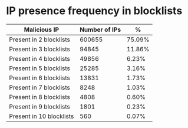 # IP presence frequency in blocklists
| Malicious IP | Number of IPs | % |
|----|----|----|
| Present in 2 blocklists | 600655 | 75.09% |
| Present in 3 blocklists | 94845 | 11.86% |
| Present in 4 blocklists | 49856 | 6.23% |
| Present in 5 blocklists | 25285 | 3.16% |
| Present in 6 blocklists | 13831 | 1.73% |
| Present in 7 blocklists | 8248 | 1.03% |
| Present in 8 blocklists | 4808 | 0.60% |
| Present in 9 blocklists | 1801 | 0.23% |
| Present in 10 blocklists | 560 | 0.07% |
